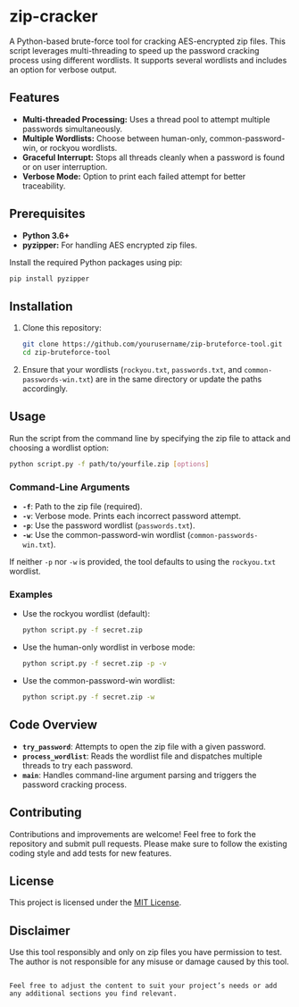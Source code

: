 # zip-cracker

A Python-based brute-force tool for cracking AES-encrypted zip files. This script leverages multi-threading to speed up the password cracking process using different wordlists. It supports several wordlists and includes an option for verbose output.

## Features

- **Multi-threaded Processing:** Uses a thread pool to attempt multiple passwords simultaneously.
- **Multiple Wordlists:** Choose between human-only, common-password-win, or rockyou wordlists.
- **Graceful Interrupt:** Stops all threads cleanly when a password is found or on user interruption.
- **Verbose Mode:** Option to print each failed attempt for better traceability.

## Prerequisites

- **Python 3.6+**
- **pyzipper:** For handling AES encrypted zip files.

Install the required Python packages using pip:

```bash
pip install pyzipper
```

## Installation

1. Clone this repository:

    ```bash
    git clone https://github.com/yourusername/zip-bruteforce-tool.git
    cd zip-bruteforce-tool
    ```

2. Ensure that your wordlists (`rockyou.txt`, `passwords.txt`, and `common-passwords-win.txt`) are in the same directory or update the paths accordingly.

## Usage

Run the script from the command line by specifying the zip file to attack and choosing a wordlist option:

```bash
python script.py -f path/to/yourfile.zip [options]
```

### Command-Line Arguments

- **`-f`**: Path to the zip file (required).
- **`-v`**: Verbose mode. Prints each incorrect password attempt.
- **`-p`**: Use the password wordlist (`passwords.txt`).
- **`-w`**: Use the common-password-win wordlist (`common-passwords-win.txt`).

If neither `-p` nor `-w` is provided, the tool defaults to using the `rockyou.txt` wordlist.

### Examples

- Use the rockyou wordlist (default):

    ```bash
    python script.py -f secret.zip
    ```

- Use the human-only wordlist in verbose mode:

    ```bash
    python script.py -f secret.zip -p -v
    ```

- Use the common-password-win wordlist:

    ```bash
    python script.py -f secret.zip -w
    ```

## Code Overview

- **`try_password`**: Attempts to open the zip file with a given password.
- **`process_wordlist`**: Reads the wordlist file and dispatches multiple threads to try each password.
- **`main`**: Handles command-line argument parsing and triggers the password cracking process.

## Contributing

Contributions and improvements are welcome! Feel free to fork the repository and submit pull requests. Please make sure to follow the existing coding style and add tests for new features.

## License

This project is licensed under the [MIT License](LICENSE).

## Disclaimer

Use this tool responsibly and only on zip files you have permission to test. The author is not responsible for any misuse or damage caused by this tool.
```

Feel free to adjust the content to suit your project’s needs or add any additional sections you find relevant.
